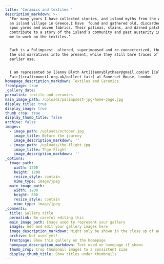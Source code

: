 ```yaml
---
title: 'Ceramics and textiles '
description_markdown: >-
  ‘For many years I have collected stories, and island myths from the women on
  an island village in Greece.I have  found and gathered old, discarded, hand
  spun yarns and woven fabrics. Their patinas, stains, and darned patches all
  contribute to a story of the island’s community and past austerity inspiring
  me to work on the textiles.’


  Each is a Palimpsest- altered, superimposed and re-connectorized, they carry
  the old narratives into the present, while they still bare traces of their
  earlier use.


  I am represented by [Jenny Blyth Art](jennyblythaer@gmail.com)at [Collect Art
  Fair](craftcouncil.org.uk/collect-fair) at Somerset House, London
homepage_description_markdown: Textiles and Ceramics
frontpage: true
_gallery_date:
permalink: textile-and-ceramics
main_image_path: /uploads/palimpsest-jpg-home-page.jpg
display_title: true
display_image: true
thumb_crop: true
display_thumb_title: false
archive: false
images:
  - image_path: /uploads/october.jpg
    image_title: Before the journey
    image_description_markdown: ''
  - image_path: /uploads/the-flight.jpg
    image_title: Thge Flight
    image_description_markdown: ''
_options:
  image_path:
    width: 1200
    height: 1200
    resize_style: contain
    mime_type: image/jpeg
  main_image_path:
    width: 1200
    height: 800
    resize_style: contain
    mime_type: image/jpeg
_comments:
  title: Gallery title
  permalink: Be careful editing this
  main_image_path: Image used to represent your gallery
  images: Add and edit your gallery images here
  image_description_markdown: Might only be shown in the close up of an image
  archive: Not used yet!
  frontpage: Show this gallery on the homepage
  homepage_description_markdown: Text used on homepage if shown
  thumb_crop: Crop thumbnail images to a consistent size
  display_thumb_title: Show titles under thumbnails
---
```


